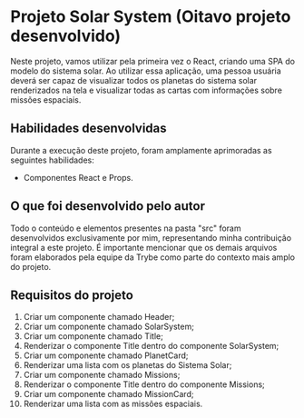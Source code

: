 # Projeto Solar System (Oitavo projeto desenvolvido)

Neste projeto, vamos utilizar pela primeira vez o React, criando uma SPA do modelo do sistema solar. Ao utilizar essa aplicação, uma pessoa usuária deverá ser capaz de visualizar todos os planetas do sistema solar renderizados na tela e visualizar todas as cartas com informações sobre missões espaciais.

## Habilidades desenvolvidas

Durante a execução deste projeto, foram amplamente aprimoradas as seguintes habilidades:

- Componentes React e Props.

## O que foi desenvolvido pelo autor

Todo o conteúdo e elementos presentes na pasta "src" foram desenvolvidos exclusivamente por mim, representando minha contribuição integral a este projeto. É importante mencionar que os demais arquivos foram elaborados pela equipe da Trybe como parte do contexto mais amplo do projeto.

## Requisitos do projeto

1. Criar um componente chamado Header;
2. Criar um componente chamado SolarSystem;
3. Criar um componente chamado Title;
4. Renderizar o componente Title dentro do componente SolarSystem;
5. Criar um componente chamado PlanetCard;
6. Renderizar uma lista com os planetas do Sistema Solar;
7. Criar um componente chamado Missions;
8. Renderizar o componente Title dentro do componente Missions;
9. Criar um componente chamado MissionCard;
10. Renderizar uma lista com as missões espaciais.
